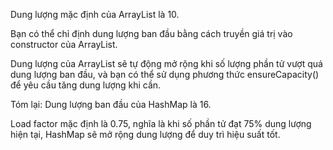 Dung lượng mặc định của ArrayList là 10.

Bạn có thể chỉ định dung lượng ban đầu bằng cách truyền giá trị vào constructor của ArrayList.

Dung lượng của ArrayList sẽ tự động mở rộng khi số lượng phần tử vượt quá dung lượng ban đầu, và bạn có thể sử dụng phương thức ensureCapacity() để yêu cầu tăng dung lượng khi cần.


Tóm lại:
Dung lượng ban đầu của HashMap là 16.

Load factor mặc định là 0.75, nghĩa là khi số phần tử đạt 75% dung lượng hiện tại, HashMap sẽ mở rộng dung lượng để duy trì hiệu suất tốt.